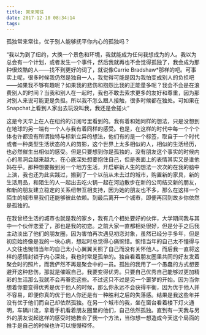 ```yaml
---
title: 常来常往
date: 2017-12-10 08:34:14
tags:
---
```

孤独常来常往，优于别人能够抚平你内心的孤独吗？

“我以为到了纽约，大换一个景色和环境，我就能成为任何我想成为的人。我以为总会有一个计划，或者发生一个事件，然后我就再也不会觉得孤独了，我会成为那种很炫酷的人——找不到更好的词了，就说像Carrie Bradshaw*那样的吧。可事实上呢，很多时候我仍然是独自一人，我觉得可能是因为我怕变成别人的负担吧——如果我不够有趣呢？如果我的悲伤和抱怨比我的正能量多呢？我会不会是在浪费别人的时间？当我和别人在一起时，我也不敢去索求更多的友好和尊重，因为那对别人来说可能更是负担。所以我不怎么跟人接触，很多时候都在独处。可如果在Snapchat上看到人家出去玩没叫我，我还是会搓火“

这是今天早上在人在纽约的订阅号里看到的。我有着和她同样的想法，只是没想到在地球的另一端有一个人与我有着同样的感受。也是，在这样的时代中每一个个个体也许都没有所谓独特与标新立异的想法，他们有的是一个标签，取自于一个时代或者一种类型生活状态的人的剪影，这个世界上太多相似的人，相似的生活经历，也必然催生出相似的感受。但是只要想到你是孤独的，没有朋友这个事实的时候内心的黑洞会越来越大，在心底深处想要抱住自己，但是表面上的表情其实又是谁他妈在乎。那种想要搬到另一个地方生活，开启崭新人生的想法一次次的在我的脑中上演，我也还为此实践过，搬到了一个以前从未去过的城市，购置新的家具，新的生活用品，和陌生的人一起出去吃火锅一起在河边散步在新的公司结交新的朋友，和新的朋友建立稳定的关系纽带互相支持，因为她的朋友也不多，那么在这样一个陌生的城市里我们还能够彼此依赖。到最后离开一个城市，即便再回到故乡你依然是孤独的。

在我曾经生活的城市也就是我的家乡，我有几个相处要好的伙伴，大学期间我与其中一个伙伴恋爱了，那也是我的初恋。之前大家一直都相处很好，但是分手之后我主动淡出了他们的朋友圈，因为害怕再次遇见初恋对象，虽然已经分手多年，但是初恋始终像是我的一块心病，想起时总觉得心痛惋惜。惋惜当年的自己太不懂得与人交往也惋惜当年的自己太小心翼翼关照了自己而没有关怀他人。而后我一直将这样的感情封锁于内心深处，我也时常是孤单的。独自看着朋友圈里共同的好友发着聚会时的照片，而我俨然不再是聚会中的一员。孤独的我用了一个愚蠢的方式想要避开这种悲伤，那就是催眠自己，我要变得优秀。只要自己优秀自己能够过更加精彩的生活那么我就不会再眷恋这些。不过这只不过是另一个噩梦的开始。因为当你想着你要变得优秀是优于他人的时候，那么你永远不会获得平衡，因为优于他人并不容易，即便你真的优于他人你还是有一种胜利之后的失落感。结果是我这些年并没有优于他们而自己却依然孤独。在另一个城市的我，坐在窗台看着楼下灯火通明，车辆川流，拿着手机看着朋友圈里的他们，自己依然孤独。直到有一天我与另外的朋友说起这样的感受时她教会了我一个方法，当你想一想造成今天这个局面的推手是自己的时候也许可以慢慢释怀。
